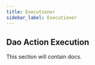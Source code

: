 ```yaml
---
title: Executioner
sidebar_label: Executioner
---
```


## Dao Action Execution

This section will contain docs.
